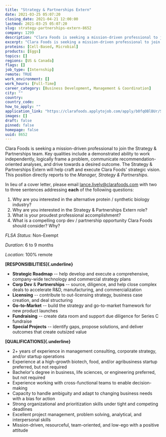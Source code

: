 ```yaml
---
title: "Strategy & Partnerships Extern"
date: 2021-03-25 05:07:20
closing_date: 2021-04-21 12:00:00
lastmod: 2021-03-25 05:07:20
slug: strategy-partnerships-extern-8652
company: 1299
description: "Clara Foods is seeking a mission-driven professional to join the Strategy & Partnerships team. Key qualities include a demonstrated ability to work independently, logically frame a problem, communicate recommendation-oriented analyses, and drive towards a desired outcome. The Strategy & Partnerships Extern will help craft and execute Clara Foods’ strategic vision. This position directly reports to the Manager, Strategy & Partnerships."
excerpt: "Clara Foods is seeking a mission-driven professional to join the Strategy & Partnerships team. Key qualities include a demonstrated ability to work independently, logically frame a problem, communicate recommendation-oriented analyses, and drive towards a desired outcome. The Strategy & Partnerships Extern will help craft and execute Clara Foods’ strategic vision. This position directly reports to the Manager, Strategy & Partnerships."
proteins: [Cell-Based, Microbial]
products: [Eggs]
topics: []
regions: [US & Canada]
flags: []
job_type: [Internship]
remote: TRUE
work_environment: []
work_hours: [Full-Time]
career_category: [Business Development, Management & Coordination]
city: ""
country: 
country_code: 
how_to_apply: ""
application_link: "https://clarafoods.applytojob.com/apply/b0fqOBlBUr/Strategy-Partnerships-Extern?source=proteinreport"
images: []
draft: false
pinned: false
homepage: false
uuid: 8652
---
```

Clara Foods is seeking a mission-driven professional to join the
Strategy & Partnerships team. Key qualities include a demonstrated
ability to work independently, logically frame a problem, communicate
recommendation-oriented analyses, and drive towards a desired outcome.
The Strategy & Partnerships Extern will help craft and execute Clara
Foods' strategic vision. This position directly reports to the *Manager,
Strategy & Partnerships*.

In lieu of a cover letter, please email <lance.lively@clarafoods.com>
with two to three sentences addressing **each** of the following
questions:

1.  Why are you interested in the alternative protein / synthetic
    biology industry?
2.  Why are you interested in the Strategy & Partnerships Extern role?
3.  What is your proudest professional accomplishment?
4.  What is a compelling corp dev / partnership opportunity Clara Foods
    should consider? Why?

*FLSA Status*: Non-Exempt 

*Duration*: 6 to 9 months

*Location*: 100% remote

**[RESPONSIBILITIES]{.underline}**

-   **Strategic Roadmap** -- help develop and execute a comprehensive,
    company-wide technology and commercial strategy plans
-   **Corp Dev** & **Partnerships** -- source, diligence, and help close
    complex deals to accelerate R&D, manufacturing, and
    commercialization
-   **Licensing** -- contribute to out-licensing strategy, business case
    creation, and deal structuring
-   **Go-to-Market** -- build the strategy and go-to-market framework
    for new product launches
-   **Fundraising** -- create data room and support due diligence for
    Series C fundraise
-   **Special Projects** -- identify gaps, propose solutions, and
    deliver outcomes that create outsized value

**[QUALIFICATIONS]{.underline}**

-   2+ years of experience in management consulting, corporate strategy,
    and/or startup operations
-   Experience at a high-growth biotech, food, and/or agribusiness
    startup preferred, but not required
-   Bachelor's degree in business, life sciences, or engineering
    preferred, but not required
-   Experience working with cross-functional teams to enable
    decision-making
-   Capacity to handle ambiguity and adapt to changing business needs
    with a bias for action
-   Strong organizational and prioritization skills under tight and
    competing deadlines
-   Excellent project management, problem solving, analytical, and
    interpersonal skills
-   Mission-driven, resourceful, team-oriented, and low-ego with a
    positive attitude
